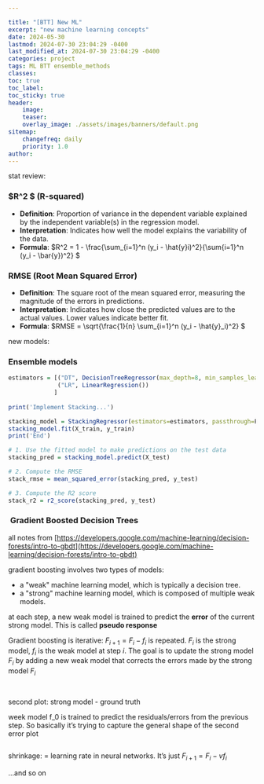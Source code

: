 ```yaml
---

title: "[BTT] New ML"
excerpt: "new machine learning concepts"
date: 2024-05-30
lastmod: 2024-07-30 23:04:29 -0400
last_modified_at: 2024-07-30 23:04:29 -0400
categories: project
tags: ML BTT ensemble_methods
classes:
toc: true
toc_label:
toc_sticky: true
header:
    image:
    teaser:
    overlay_image: ./assets/images/banners/default.png
sitemap:
    changefreq: daily
    priority: 1.0
author:
---
```


<!--postNo: 2024-07-30-->


stat review:


###  $R^2 $ (R-squared)

- **Definition**: Proportion of variance in the dependent variable explained by the independent variable(s) in the regression model.
- **Interpretation**: Indicates how well the model explains the variability of the data.
- **Formula**:
$R^2 = 1 - \frac{\sum_{i=1}^n (y_i - \hat{y}i)^2}{\sum{i=1}^n (y_i - \bar{y})^2} $

### RMSE (Root Mean Squared Error)

- **Definition**: The square root of the mean squared error, measuring the magnitude of the errors in predictions.
- **Interpretation**: Indicates how close the predicted values are to the actual values. Lower values indicate better fit.
- **Formula**:
$RMSE = \sqrt{\frac{1}{n} \sum_{i=1}^n (y_i - \hat{y}_i)^2} $

new models:


### Ensemble models


```r
estimators = [("DT", DecisionTreeRegressor(max_depth=8, min_samples_leaf=25)),
              ("LR", LinearRegression())
             ]
             
print('Implement Stacking...')

stacking_model = StackingRegressor(estimators=estimators, passthrough=False)
stacking_model.fit(X_train, y_train)
print('End')

# 1. Use the fitted model to make predictions on the test data
stacking_pred = stacking_model.predict(X_test)

# 2. Compute the RMSE 
stack_rmse = mean_squared_error(stacking_pred, y_test)

# 3. Compute the R2 score
stack_r2 = r2_score(stacking_pred, y_test)
```


###  **Gradient Boosted Decision Trees**


all notes from [https://developers.google.com/machine-learning/decision-forests/intro-to-gbdt](https://developers.google.com/machine-learning/decision-forests/intro-to-gbdt)


gradient boosting involves two types of models:

- a "weak" machine learning model, which is typically a decision tree.
- a "strong" machine learning model, which is composed of multiple weak models.

at each step, a new weak model is trained to predict the **error** of the current strong model. This is called **pseudo response** 


Gradient boosting is iterative: $F_{i+1} = F_i - f_i$ is repeated. $F_i$ is the strong model, $f_i$ is the weak model at step $i$. The goal is to update the strong model $F_i$ by adding a new weak model  that corrects the errors made by the strong model $F_i$


<figure>
                      <img src="https://res.cloudinary.com/df2rp6zoo/image/upload/v1722395072/js6ao3xscdxdgonak2ra.png" alt="">
                      <figcaption></figcaption>
                  </figure>


<figure>
                      <img src="https://res.cloudinary.com/df2rp6zoo/image/upload/v1722395073/qtozoz1ywurwqdppzwtk.png" alt="">
                      <figcaption></figcaption>
                  </figure>


second plot: strong model - ground truth


week model f_0 is trained to predict the residuals/errors from the previous step. So basically it’s trying to capture the general shape of the second error plot


<figure>
                      <img src="https://res.cloudinary.com/df2rp6zoo/image/upload/v1722395075/v3ifnc9nrzz5wjzqc2pj.png" alt="">
                      <figcaption></figcaption>
                  </figure>


shrinkage: = learning rate in neural networks. It’s just $F_{i+1} = F_i - vf_i$


…and so on 


 



